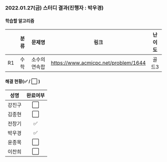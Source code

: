 ### 2022.01.27(금) 스터디 결과(진행자 : 박우경)

#### 학습할 알고리즘

|      | 분류 |    문제명     |                 링크                 | 난이도 |
| :--: | :--: | :-----------: | :----------------------------------: | :----: |
|  R1  | 수학 | 소수의 연속합 | https://www.acmicpc.net/problem/1644 | 골드3  |

#### 해결 현황(:white_check_mark: / :white_large_square:  )

|  성명  |       완료여부       |
| :----: | :------------------: |
| 강진구 | :white_large_square: |
| 김종현 | :white_large_square: |
| 전창기 |  :white_check_mark:  |
| 박우경 |  :white_check_mark:  |
| 윤종목 | :white_large_square: |
| 이찬희 | :white_large_square: |

